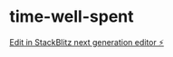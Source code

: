 # time-well-spent

[Edit in StackBlitz next generation editor ⚡️](https://stackblitz.com/~/github.com/RandyBoBandy92/time-well-spent)